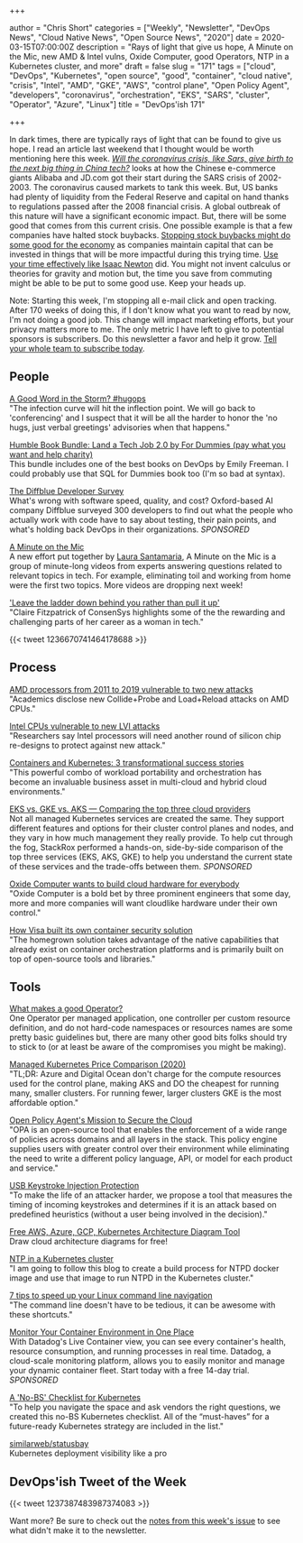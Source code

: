 +++

author = "Chris Short"
categories = ["Weekly", "Newsletter", "DevOps News", "Cloud Native News", "Open Source News", "2020"]
date = 2020-03-15T07:00:00Z
description = "Rays of light that give us hope, A Minute on the Mic, new AMD & Intel vulns, Oxide Computer, good Operators, NTP in a Kubernetes cluster, and more"
draft = false
slug = "171"
tags = ["cloud", "DevOps", "Kubernetes", "open source", "good", "container", "cloud native", "crisis", "Intel", "AMD", "GKE", "AWS", "control plane", "Open Policy Agent", "developers", "coronavirus", "orchestration", "EKS", "SARS", "cluster", "Operator", "Azure", "Linux"]
title = "DevOps'ish 171"

+++

In dark times, there are typically rays of light that can be found to give us hope. I read an article last weekend that I thought would be worth mentioning here this week. [*Will the coronavirus crisis, like Sars, give birth to the next big thing in China tech?*](https://www.scmp.com/tech/big-tech/article/3073961/will-coronavirus-crisis-sars-give-birth-next-big-thing-china-tech) looks at how the Chinese e-commerce giants Alibaba and JD.com got their start during the SARS crisis of 2002-2003. The coronavirus caused markets to tank this week. But, US banks had plenty of liquidity from the Federal Reserve and capital on hand thanks to regulations passed after the 2008 financial crisis. A global outbreak of this nature will have a significant economic impact. But, there will be some good that comes from this current crisis. One possible example is that a few companies have halted stock buybacks. [Stopping stock buybacks might do some good for the economy](https://hbr.org/2020/01/why-stock-buybacks-are-dangerous-for-the-economy) as companies maintain capital that can be invested in things that will be more impactful during this trying time. [Use your time effectively like Isaac Newton](https://www.washingtonpost.com/history/2020/03/12/during-pandemic-isaac-newton-had-work-home-too-he-used-time-wisely/) did. You might not invent calculus or theories for gravity and motion but, the time you save from commuting might be able to be put to some good use. Keep your heads up.

Note: Starting this week, I'm stopping all e-mail click and open tracking. After 170 weeks of doing this, if I don't know what you want to read by now, I'm not doing a good job. This change will impact marketing efforts, but your privacy matters more to me. The only metric I have left to give to potential sponsors is subscribers. Do this newsletter a favor and help it grow. [Tell your whole team to subscribe today](https://devopsish.com/subscribe/).

## People

[A Good Word in the Storm? #hugops](https://blog.iirc.life/p/a-good-word-in-storm-hugops.html)  
"The infection curve will hit the inflection point. We will go back to 'conferencing' and I suspect that it will be all the harder to honor the 'no hugs, just verbal greetings' advisories when that happens."

[Humble Book Bundle: Land a Tech Job 2.0 by For Dummies (pay what you want and help charity)](https://www.humblebundle.com/books/tech-job-for-dummies-2-books)  
This bundle includes one of the best books on DevOps by Emily Freeman. I could probably use that SQL for Dummies book too (I'm so bad at syntax).

[The Diffblue Developer Survey](https://www.diffblue.com/Education/research_papers/2019-diffblue-developer-survey/?utm_source=newsletter&utm_medium=email&utm_campaign=DevOpsIsh)  
What's wrong with software speed, quality, and cost? Oxford-based AI company Diffblue surveyed 300 developers to find out what the people who actually work with code have to say about testing, their pain points, and what's holding back DevOps in their organizations. *SPONSORED*

[A Minute on the Mic](https://aminuteonthemic.com/)  
A new effort put together by [Laura Santamaria](https://nimbinatus.com/), A Minute on the Mic is a group of minute-long videos from experts answering questions related to relevant topics in tech. For example, eliminating toil and working from home were the first two topics. More videos are dropping next week!

['Leave the ladder down behind you rather than pull it up'](https://www.siliconrepublic.com/people/consensys-claire-fitzpatrick)  
"Claire Fitzpatrick of ConsenSys highlights some of the the rewarding and challenging parts of her career as a woman in tech."

{{< tweet 1236670741464178688 >}}

## Process

[AMD processors from 2011 to 2019 vulnerable to two new attacks](https://www.zdnet.com/article/amd-processors-from-2011-to-2019-vulnerable-to-two-new-attacks/)  
"Academics disclose new Collide+Probe and Load+Reload attacks on AMD CPUs."

[Intel CPUs vulnerable to new LVI attacks](https://www.zdnet.com/article/intel-cpus-vulnerable-to-new-lvi-attacks/)  
"Researchers say Intel processors will need another round of silicon chip re-designs to protect against new attack."

[Containers and Kubernetes: 3 transformational success stories](https://www.cio.com/article/3530277/containers-and-kubernetes-3-transformational-success-stories.html)  
"This powerful combo of workload portability and orchestration has become an invaluable business asset in multi-cloud and hybrid cloud environments."

[EKS vs. GKE vs. AKS — Comparing the top three cloud providers](https://www.stackrox.com/post/2020/02/eks-vs-gke-vs-aks/?utm_source=DevOps'ish&utm_medium=email&utm_campaign=sponsored)  
Not all managed Kubernetes services are created the same. They support different features and options for their cluster control planes and nodes, and they vary in how much management they really provide. To help cut through the fog, StackRox performed a hands-on, side-by-side comparison of the top three services (EKS, AKS, GKE) to help you understand the current state of these services and the trade-offs between them. *SPONSORED*

[Oxide Computer wants to build cloud hardware for everybody](https://www.protocol.com/oxide-computer-cloud-server)  
"Oxide Computer is a bold bet by three prominent engineers that some day, more and more companies will want cloudlike hardware under their own control."

[How Visa built its own container security solution](https://www.csoonline.com/article/3529974/how-visa-built-its-own-container-security-solution.html)  
"The homegrown solution takes advantage of the native capabilities that already exist on container orchestration platforms and is primarily built on top of open-source tools and libraries."

## Tools

[What makes a good Operator?](https://blog.openshift.com/what-makes-a-good-operator/)  
One Operator per managed application, one controller per custom resource definition, and do not hard-code namespaces or resources names are some pretty basic guidelines but, there are many other good bits folks should try to stick to (or at least be aware of the compromises you might be making).

[Managed Kubernetes Price Comparison (2020)](https://devopsdirective.com/posts/2020/03/managed-kubernetes-comparison/)  
"TL;DR: Azure and Digital Ocean don't charge for the compute resources used for the control plane, making AKS and DO the cheapest for running many, smaller clusters. For running fewer, larger clusters GKE is the most affordable option."

[Open Policy Agent's Mission to Secure the Cloud](https://thenewstack.io/open-policy-agents-mission-to-secure-the-cloud/)  
"OPA is an open-source tool that enables the enforcement of a wide range of policies across domains and all layers in the stack. This policy engine supplies users with greater control over their environment while eliminating the need to write a different policy language, API, or model for each product and service."

[USB Keystroke Injection Protection](https://opensource.googleblog.com/2020/03/usb-keystroke-injection-protection.html)  
"To make the life of an attacker harder, we propose a tool that measures the timing of incoming keystrokes and determines if it is an attack based on predefined heuristics (without a user being involved in the decision)."

[Free AWS, Azure, GCP, Kubernetes Architecture Diagram Tool](https://www.cloudskew.com/)  
Draw cloud architecture diagrams for free!

[NTP in a Kubernetes cluster](https://tech.goglides.com/2020/03/09/manage-ntp-using-kubernetes/)  
"I am going to follow this blog to create a build process for NTPD docker image and use that image to run NTPD in the Kubernetes cluster."

[7 tips to speed up your Linux command line navigation](https://www.redhat.com/sysadmin/cli-speedup)  
"The command line doesn't have to be tedious, it can be awesome with these shortcuts."

[Monitor Your Container Environment in One Place](https://www.datadoghq.com/dg/monitor/containers/?utm_source=Advertisement&utm_medium=Advertisement&utm_campaign=DevOpsish-Newsletter04&utm_content=Containers)  
With Datadog's Live Container view, you can see every container's health, resource consumption, and running processes in real time. Datadog, a cloud-scale monitoring platform, allows you to easily monitor and manage your dynamic container fleet. Start today with a free 14-day trial. *SPONSORED*

[A 'No-BS' Checklist for Kubernetes](https://thenewstack.io/a-no-bs-checklist-for-kubernetes/)  
"To help you navigate the space and ask vendors the right questions, we created this no-BS Kubernetes checklist. All of the “must-haves” for a future-ready Kubernetes strategy are included in the list."

[similarweb/statusbay](https://github.com/similarweb/statusbay)  
Kubernetes deployment visibility like a pro

## DevOps'ish Tweet of the Week

{{< tweet 1237387483987374083 >}}

Want more? Be sure to check out the [notes from this week's issue](https://github.com/chris-short/devopsish.com/blob/main/content/post/171/notes.md) to see what didn't make it to the newsletter.
